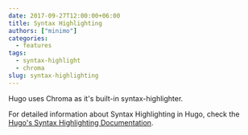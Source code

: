 ```yaml
---
date: 2017-09-27T12:00:00+06:00
title: Syntax Highlighting
authors: ["minimo"]
categories:
  - features
tags:
  - syntax-highlight
  - chroma
slug: syntax-highlighting
---
```

Hugo uses Chroma as it's built-in syntax-highlighter.

For detailed information about Syntax Highlighting in Hugo, check the [Hugo's Syntax Highlighting Documentation](https://gohugo.io/content-management/syntax-highlighting/).
